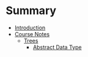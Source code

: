 # Summary

* [Introduction](README.md)
* [Course Notes]()
  * [Trees]()
    * [Abstract Data Type](NOTES/Trees/abstract-data-type.md)

